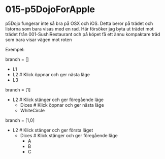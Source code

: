 # 015-p5DojoForApple

p5Dojo fungerar inte så bra på OSX och iOS.
Detta beror på trädet och listorna som bara visas med en rad.
Här försöker jag byta ut trädet mot trädet från 001-SushiRestaurant
och på köpet få ett ännu kompaktare träd som bara visar vägen mot roten

Exempel:

branch = []

* L1
* L2 # Klick öppnar och ger nästa läge
* L3

branch = [1]

* L2 # Klick stänger och ger föregående läge
  * Dices # Klick öppnar och ger nästa läge
  * WhiteCircle

branch = [1,0]

* L2  # Klick stänger och ger första läget
  * Dices # Klick stänger och ger föregående läge
    * A
    * B
    * C
